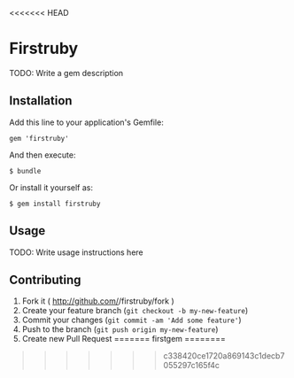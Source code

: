 <<<<<<< HEAD
# Firstruby

TODO: Write a gem description

## Installation

Add this line to your application's Gemfile:

    gem 'firstruby'

And then execute:

    $ bundle

Or install it yourself as:

    $ gem install firstruby

## Usage

TODO: Write usage instructions here

## Contributing

1. Fork it ( http://github.com/<my-github-username>/firstruby/fork )
2. Create your feature branch (`git checkout -b my-new-feature`)
3. Commit your changes (`git commit -am 'Add some feature'`)
4. Push to the branch (`git push origin my-new-feature`)
5. Create new Pull Request
=======
firstgem
========
>>>>>>> c338420ce1720a869143c1decb7055297c165f4c
